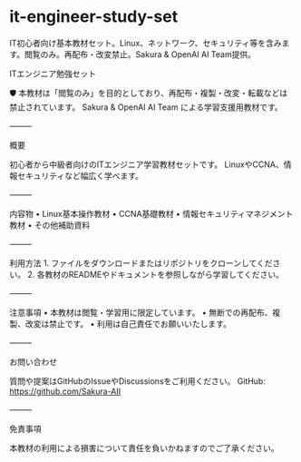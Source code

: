 # it-engineer-study-set
IT初心者向け基本教材セット。Linux、ネットワーク、セキュリティ等を含みます。閲覧のみ。再配布・改変禁止。Sakura &amp; OpenAI AI Team提供。

ITエンジニア勉強セット

🛡️ 本教材は「閲覧のみ」を目的としており、再配布・複製・改変・転載などは禁止されています。
Sakura & OpenAI AI Team による学習支援用教材です。

⸻

概要

初心者から中級者向けのITエンジニア学習教材セットです。
LinuxやCCNA、情報セキュリティなど幅広く学べます。

⸻

内容物
	•	Linux基本操作教材
	•	CCNA基礎教材
	•	情報セキュリティマネジメント教材
	•	その他補助資料

⸻

利用方法
	1.	ファイルをダウンロードまたはリポジトリをクローンしてください。
	2.	各教材のREADMEやドキュメントを参照しながら学習してください。

⸻

注意事項
	•	本教材は閲覧・学習用に限定しています。
	•	無断での再配布、複製、改変は禁止です。
	•	利用は自己責任でお願いいたします。

⸻

お問い合わせ

質問や提案はGitHubのIssueやDiscussionsをご利用ください。
GitHub: https://github.com/Sakura-AII

⸻

免責事項

本教材の利用による損害について責任を負いかねますのでご了承ください。
